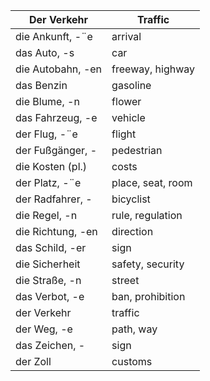 | Der Verkehr              | Traffic                |
|--------------------------|------------------------|
| die Ankunft, -¨e         | arrival                |
| das Auto, -s             | car                    |
| die Autobahn, -en        | freeway, highway       |
| das Benzin               | gasoline               |
| die Blume, -n            | flower                 |
| das Fahrzeug, -e         | vehicle                |
| der Flug, -¨e            | flight                 |
| der Fußgänger, -         | pedestrian             |
| die Kosten (pl.)         | costs                  |
| der Platz, -¨e           | place, seat, room      |
| der Radfahrer, -         | bicyclist              |
| die Regel, -n            | rule, regulation       |
| die Richtung, -en        | direction              |
| das Schild, -er          | sign                   |
| die Sicherheit           | safety, security       |
| die Straße, -n           | street                 |
| das Verbot, -e           | ban, prohibition       |
| der Verkehr              | traffic                |
| der Weg, -e              | path, way              |
| das Zeichen, -           | sign                   |
| der Zoll                 | customs                |
